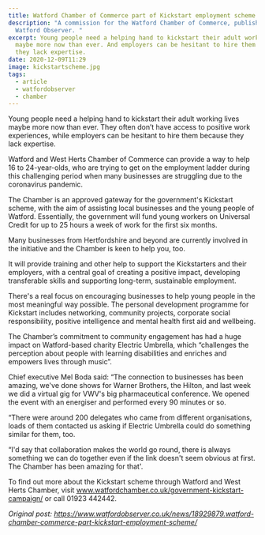```yaml
---
title: Watford Chamber of Commerce part of Kickstart employment scheme
description: "A commission for the Watford Chamber of Commerce, published in The
  Watford Observer. "
excerpt: Young people need a helping hand to kickstart their adult working lives
  maybe more now than ever. And employers can be hesitant to hire them because
  they lack expertise.
date: 2020-12-09T11:29
image: kickstartscheme.jpg
tags:
  - article
  - watfordobserver
  - chamber
---
```

Young people need a helping hand to kickstart their adult working lives maybe more now than ever. They often don’t have access to positive work experiences, while employers can be hesitant to hire them because they lack expertise.

Watford and West Herts Chamber of Commerce can provide a way to help 16 to 24-year-olds, who are trying to get on the employment ladder during this challenging period when many businesses are struggling due to the coronavirus pandemic.

The Chamber is an approved gateway for the government's Kickstart scheme, with the aim of assisting local businesses and the young people of Watford. Essentially, the government will fund young workers on Universal Credit for up to 25 hours a week of work for the first six months.

Many businesses from Hertfordshire and beyond are currently involved in the initiative and the Chamber is keen to help you, too.

It will provide training and other help to support the Kickstarters and their employers, with a central goal of creating a positive impact, developing transferable skills and supporting long-term, sustainable employment.

There's a real focus on encouraging businesses to help young people in the most meaningful way possible. The personal development programme for Kickstart includes networking, community projects, corporate social responsibility, positive intelligence and mental health first aid and wellbeing.

The Chamber’s commitment to community engagement has had a huge impact on Watford-based charity Electric Umbrella, which “challenges the perception about people with learning disabilities and enriches and empowers lives through music”.

Chief executive Mel Boda said: “The connection to businesses has been amazing, we've done shows for Warner Brothers, the Hilton, and last week we did a virtual gig for VWV's big pharmaceutical conference. We opened the event with an energiser and performed every 90 minutes or so.

“There were around 200 delegates who came from different organisations, loads of them contacted us asking if Electric Umbrella could do something similar for them, too.

“I'd say that collaboration makes the world go round, there is always something we can do together even if the link doesn't seem obvious at first. The Chamber has been amazing for that'.

To find out more about the Kickstart scheme through Watford and West Herts Chamber, visit www.watfordchamber.co.uk/government-kickstart-campaign/ or call 01923 442442.



*Original post: https://www.watfordobserver.co.uk/news/18929879.watford-chamber-commerce-part-kickstart-employment-scheme/*